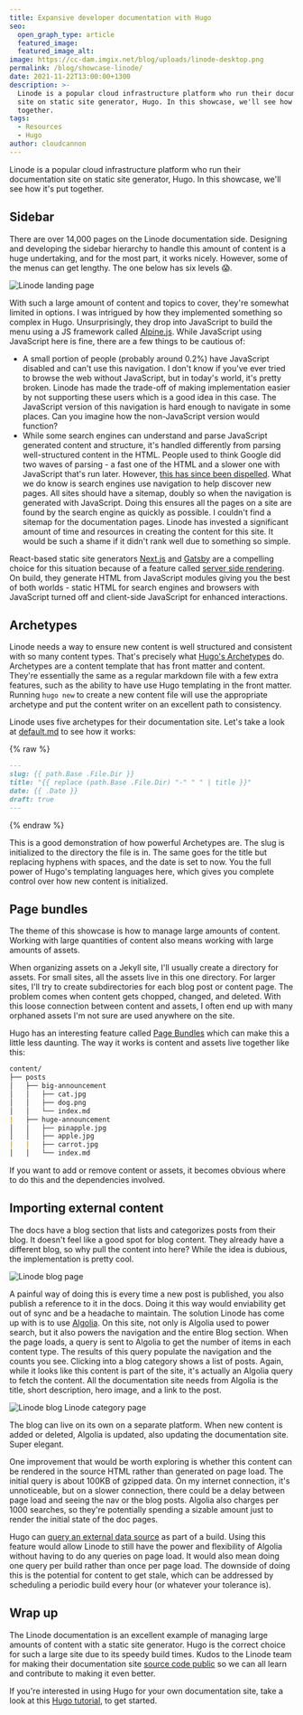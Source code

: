 ```yaml
---
title: Expansive developer documentation with Hugo
seo:
  open_graph_type: article
  featured_image:
  featured_image_alt:
image: https://cc-dam.imgix.net/blog/uploads/linode-desktop.png
permalink: /blog/showcase-linode/
date: 2021-11-22T13:00:00+1300
description: >-
  Linode is a popular cloud infrastructure platform who run their documentation
  site on static site generator, Hugo. In this showcase, we'll see how it's put
  together.
tags:
  - Resources
  - Hugo
author: cloudcannon
---
```

Linode is a popular cloud infrastructure platform who run their documentation site on static site generator, Hugo. In this showcase, we'll see how it's put together.

## Sidebar

There are over 14,000 pages on the Linode documentation side. Designing and developing the sidebar hierarchy to handle this amount of content is a huge undertaking, and for the most part, it works nicely. However, some of the menus can get lengthy. The one below has six levels 😱.

![Linode landing page](https://cc-dam.imgix.net/blog/uploads/linode-docs.jpg)

 With such a large amount of content and topics to cover, they're somewhat limited in options. I was intrigued by how they implemented something so complex in Hugo. Unsurprisingly, they drop into JavaScript to build the menu using a JS framework called [Alpine.js](https://github.com/alpinejs/alpine). While JavaScript using JavaScript here is fine, there are a few things to be cautious of:

* A small portion of people (probably around 0.2%) have JavaScript disabled and can't use this navigation. I don't know if you've ever tried to browse the web without JavaScript, but in today's world, it's pretty broken. Linode has made the trade-off of making implementation easier by not supporting these users which is a good idea in this case. The JavaScript version of this navigation is hard enough to navigate in some places. Can you imagine how the non-JavaScript version would function?
* While some search engines can understand and parse JavaScript generated content and structure, it's handled differently from parsing well-structured content in the HTML. People used to think Google did two waves of parsing - a fast one of the HTML and a slower one with JavaScript that's run later. However, [this has since been dispelled](https://www.seroundtable.com/google-no-two-waves-indexing-29225.html). What we do know is search engines use navigation to help discover new pages. All sites should have a sitemap, doubly so when the navigation is generated with JavaScript. Doing this ensures all the pages on a site are found by the search engine as quickly as possible. I couldn't find a sitemap for the documentation pages. Linode has invested a significant amount of time and resources in creating the content for this site. It would be such a shame if it didn't rank well due to something so simple.

React-based static site generators [Next.js](https://nextjs.org/) and [Gatsby](https://www.gatsbyjs.com/) are a compelling choice for this situation because of a feature called [server side rendering](https://www.gatsbyjs.com/docs/glossary/server-side-rendering/). On build, they generate HTML from JavaScript modules giving you the best of both worlds - static HTML for search engines and browsers with JavaScript turned off and client-side JavaScript for enhanced interactions.

## Archetypes

Linode needs a way to ensure new content is well structured and consistent with so many content types. That's precisely what [Hugo's Archetypes](https://gohugo.io/content-management/archetypes/) do. Archetypes are a content template that has front matter and content. They're essentially the same as a regular markdown file with a few extra features, such as the ability to have use Hugo templating in the front matter. Running `hugo new` to create a new content file will use the appropriate archetype and put the content writer on an excellent path to consistency.

Linode uses five archetypes for their documentation site. Let's take a look at [default.md](https://github.com/linode/docs/blob/develop/archetypes/default.md) to see how it works:

{% raw %}
```md
---
slug: {{ path.Base .File.Dir }}
title: "{{ replace (path.Base .File.Dir) "-" " " | title }}"
date: {{ .Date }}
draft: true
---
```
{% endraw %}

This is a good demonstration of how powerful Archetypes are. The slug is initialized to the directory the file is in. The same goes for the title but replacing hyphens with spaces, and the date is set to now. You the full power of Hugo's templating languages here, which gives you complete control over how new content is initialized.

## Page bundles

The theme of this showcase is how to manage large amounts of content. Working with large quantities of content also means working with large amounts of assets.

When organizing assets on a Jekyll site, I'll usually create a directory for assets. For small sites, all the assets live in this one directory. For larger sites, I'll try to create subdirectories for each blog post or content page. The problem comes when content gets chopped, changed, and deleted. With this loose connection between content and assets, I often end up with many orphaned assets I'm not sure are used anywhere on the site.

Hugo has an interesting feature called [Page Bundles](https://gohugo.io/content-management/page-bundles/) which can make this a little less daunting. The way it works is content and assets live together like this:

```md
content/
├── posts
│   ├── big-announcement
│   │   ├── cat.jpg
│   │   ├── dog.png
│   │   └── index.md
|   ├── huge-announcement
│   │   ├── pinapple.jpg
│   │   ├── apple.jpg
|   |   ├── carrot.jpg
│   │   └── index.md
```

If you want to add or remove content or assets, it becomes obvious where to do this and the dependencies involved. 

## Importing external content

The docs have a blog section that lists and categorizes posts from their blog. It doesn't feel like a good spot for blog content. They already have a different blog, so why pull the content into here? While the idea is dubious, the implementation is pretty cool.

![Linode blog page](https://cc-dam.imgix.net/blog/uploads/linode-blog.jpg)

A painful way of doing this is every time a new post is published, you also publish a reference to it in the docs. Doing it this way would enviability get out of sync and be a headache to maintain. The solution Linode has come up with is to use [Algolia](https://www.algolia.com/). On this site, not only is Algolia used to power search, but it also powers the navigation and the entire Blog section. When the page loads, a query is sent to Algolia to get the number of items in each content type. The results of this query populate the navigation and the counts you see. Clicking into a blog category shows a list of posts. Again, while it looks like this content is part of the site, it's actually an Algolia query to fetch the content. All the documentation site needs from Algolia is the title, short description, hero image, and a link to the post. 

![Linode blog Linode category page](https://cc-dam.imgix.net/blog/uploads/linode-categories.jpg)

The blog can live on its own on a separate platform. When new content is added or deleted, Algolia is updated, also updating the documentation site. Super elegant.

One improvement that would be worth exploring is whether this content can be rendered in the source HTML rather than generated on page load. The initial query is about 100KB of gzipped data. On my internet connection, it's unnoticeable, but on a slower connection, there could be a delay between page load and seeing the nav or the blog posts. Algolia also charges per 1000 searches, so they're potentially spending a sizable amount just to render the initial state of the doc pages.

Hugo can [query an external data source](https://gohugo.io/templates/data-templates/#data-driven-content) as part of a build. Using this feature would allow Linode to still have the power and flexibility of Algolia without having to do any queries on page load. It would also mean doing one query per build rather than once per page load. The downside of doing this is the potential for content to get stale, which can be addressed by scheduling a periodic build every hour (or whatever your tolerance is).

## Wrap up

The Linode documentation is an excellent example of managing large amounts of content with a static site generator. Hugo is the correct choice for such a large site due to its speedy build times. Kudos to the Linode team for making their documentation site [source code public](https://github.com/linode/docs) so we can all learn and contribute to making it even better. 

If you're interested in using Hugo for your own documentation site, take a look at this [Hugo tutorial](https://cloudcannon.com/community/learn/hugo-tutorial/), to get started. 